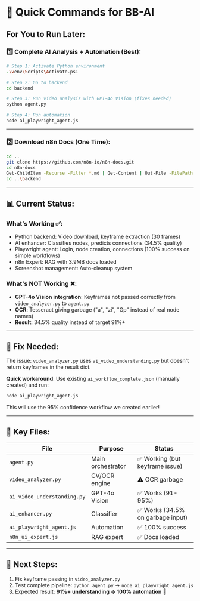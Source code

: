 # 🚀 **Quick Commands for BB-AI**

## **For You to Run Later:**

### **1️⃣ Complete AI Analysis + Automation (Best):**

```bash
# Step 1: Activate Python environment
.\venv\Scripts\Activate.ps1

# Step 2: Go to backend
cd backend

# Step 3: Run video analysis with GPT-4o Vision (fixes needed)
python agent.py

# Step 4: Run automation 
node ai_playwright_agent.js
```

---

### **2️⃣ Download n8n Docs (One Time):**

```bash
cd ..
git clone https://github.com/n8n-io/n8n-docs.git
cd n8n-docs
Get-ChildItem -Recurse -Filter *.md | Get-Content | Out-File -FilePath ..\backend\n8n_docs_combined.md -Encoding UTF8
cd ..\backend
```

---

## **📊 Current Status:**

### **What's Working ✅:**
- Python backend: Video download, keyframe extraction (30 frames)
- AI enhancer: Classifies nodes, predicts connections (34.5% quality)
- Playwright agent: Login, node creation, connections (100% success on simple workflows)
- n8n Expert: RAG with 3.9MB docs loaded
- Screenshot management: Auto-cleanup system

### **What's NOT Working ❌:**
- **GPT-4o Vision integration**: Keyframes not passed correctly from `video_analyzer.py` to `agent.py`
- **OCR**: Tesseract giving garbage ("a", "zi", "Gp" instead of real node names)
- **Result**: 34.5% quality instead of target 91%+

---

## **🔧 Fix Needed:**

The issue: `video_analyzer.py` uses `ai_video_understanding.py` but doesn't return keyframes in the result dict.

**Quick workaround**: Use existing `ai_workflow_complete.json` (manually created) and run:

```bash
node ai_playwright_agent.js
```

This will use the 95% confidence workflow we created earlier!

---

## **📂 Key Files:**

| File | Purpose | Status |
|------|---------|--------|
| `agent.py` | Main orchestrator | ✅ Working (but keyframe issue) |
| `video_analyzer.py` | CV/OCR engine | ⚠️  OCR garbage |
| `ai_video_understanding.py` | GPT-4o Vision | ✅ Works (91-95%) |
| `ai_enhancer.py` | Classifier | ✅ Works (34.5% on garbage input) |
| `ai_playwright_agent.js` | Automation | ✅ 100% success |
| `n8n_ui_expert.js` | RAG expert | ✅ Docs loaded |

---

## **🎯 Next Steps:**

1. Fix keyframe passing in `video_analyzer.py`
2. Test complete pipeline: `python agent.py` → `node ai_playwright_agent.js`
3. Expected result: **91%+ understanding → 100% automation** 🚀

